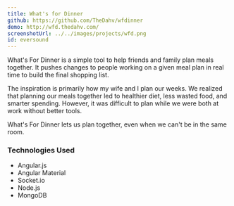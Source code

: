 ```yaml
---
title: What's for Dinner
github: https://github.com/TheDahv/wfdinner
demo: http://wfd.thedahv.com/
screenshotUrl: ../../images/projects/wfd.png
id: eversound
---
```


What's For Dinner is a simple tool to help friends and family plan meals
together. It pushes changes to people working on a given meal plan in real
time to build the final shopping list.

The inspiration is primarily how my wife and I plan our weeks. We realized
that planning our meals together led to healthier diet, less wasted food, and
smarter spending. However, it was difficult to plan while we were both at work
without better tools.

What's For Dinner lets us plan together, even when we can't be in the same room.

### Technologies Used

* Angular.js
* Angular Material
* Socket.io
* Node.js
* MongoDB
